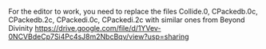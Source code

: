 For the editor to work, you need to replace the files Collide.0, CPackedb.0c, CPackedb.2c, CPackedi.0c, CPackedi.2c with similar ones from Beyond Divinity
https://drive.google.com/file/d/1YVev-0NCVBdeCp7Si4Pc4sJ8m2NbcBqv/view?usp=sharing